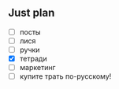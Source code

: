 ## Just plan
- [ ] посты
- [ ] лися
- [ ] ручки
- [x] тетради
- [ ] маркетинг
- [ ] купите трать по-русскому!
